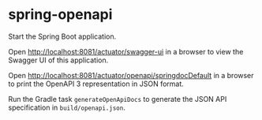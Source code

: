 # spring-openapi

Start the Spring Boot application.

Open <http://localhost:8081/actuator/swagger-ui> in a browser to view the Swagger UI of this application.

Open <http://localhost:8081/actuator/openapi/springdocDefault> in a browser to print the OpenAPI 3 representation in
JSON format.

Run the Gradle task `generateOpenApiDocs` to generate the JSON API specification in `build/openapi.json`.
